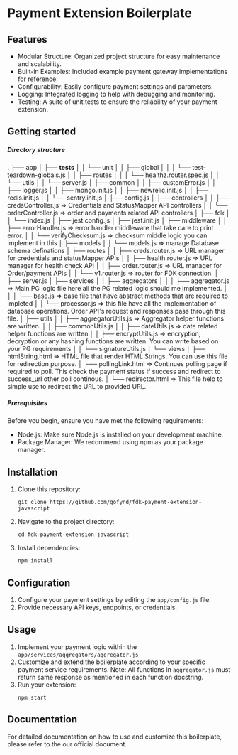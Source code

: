 # Payment Extension Boilerplate

## Features
- Modular Structure: Organized project structure for easy maintenance and scalability.
- Built-in Examples: Included example payment gateway implementations for reference.
- Configurability: Easily configure payment settings and parameters.
- Logging: Integrated logging to help with debugging and monitoring.
- Testing: A suite of unit tests to ensure the reliability of your payment extension.

## Getting started

##### Directory structure
.
├── app
│   ├── __tests__
│   │   └── unit
│   │       ├── global
│   │       │   └── test-teardown-globals.js
│   │       ├── routes
│   │       │   └── healthz.router.spec.js
│   │       └── utils
│   │           └── server.js
│   ├── common
│   │   ├── customError.js
│   │   ├── logger.js
│   │   ├── mongo.init.js
│   │   ├── newrelic.init.js
│   │   ├── redis.init.js
│   │   └── sentry.init.js
│   ├── config.js
│   ├── controllers
│   │   ├── credsController.js => Credentials and StatusMapper API controllers
│   │   └── orderController.js => order and payments related API controllers
│   ├── fdk
│   │   └── index.js
│   ├── jest.config.js
│   ├── jest.init.js
│   ├── middleware
│   │   ├── errorHandler.js => error handler middleware that take care to print error.
│   │   └── verifyChecksum.js => checksum middle logic you can implement in this
│   ├── models
│   │   └── models.js => manage Database schema definations
│   ├── routes
│   │   ├── creds.router.js => URL manager for credentials and statusMapper APIs
│   │   ├── health.router.js => URL manager for health check API
│   │   ├── order.router.js => URL manager for Order/payment APIs
│   │   └── v1.router.js => router for FDK connection.
│   ├── server.js
│   ├── services
│   │   ├── aggregators
│   │   │   ├── aggregator.js => Main PG logic file here all the PG related logic should me implemented.
│   │   │   └── base.js => base file that have abstract methods that are required to impleted
│   │   └── processor.js => this file have all the implementation of database operations. Order API's request and responses pass through this file.
│   ├── utils
│   │   ├── aggregatorUtils.js => Aggregator helper functions are written.
│   │   ├── commonUtils.js
│   │   ├── dateUtils.js => date related helper functions are written
│   │   ├── encryptUtils.js => encryption, decryption or any hashing functions are written. You can write based on your PG requirements
│   │   └── signatureUtils.js
│   └── views
│       ├── htmlString.html => HTML file that render HTML Strings. You can use this file for redirection purpose.
│       ├── pollingLink.html => Continues polling page if required to poll. This check the payment status if success and redirect to success_url other poll continous.
│       └── redirector.html => This file help to simple use to redirect the URL to provided URL.

##### Prerequisites
Before you begin, ensure you have met the following requirements:

- Node.js: Make sure Node.js is installed on your development machine.
- Package Manager: We recommend using npm as your package manager.


## Installation
1. Clone this repository:
    ```
    git clone https://github.com/gofynd/fdk-payment-extension-javascript
    ```
2. Navigate to the project directory:
    ```
    cd fdk-payment-extension-javascript
    ```
3. Install dependencies:
    ```
    npm install
    ```

## Configuration
1. Configure your payment settings by editing the `app/config.js` file.
2. Provide necessary API keys, endpoints, or credentials.

## Usage
1. Implement your payment logic within the `app/services/aggregators/aggregator.js`
2. Customize and extend the boilerplate according to your specific payment service requirements.
    Note: All functions in `aggregator.js` must return same response as mentioned in each function docstring.
3. Run your extension:
    ```
    npm start
    ```

## Documentation
For detailed documentation on how to use and customize this boilerplate, please refer to the our official document.
